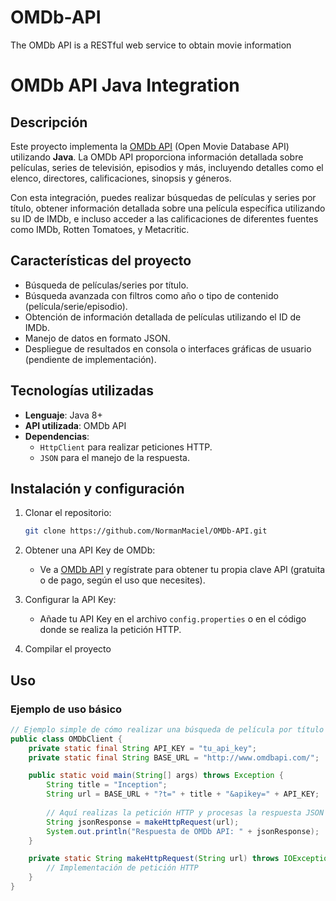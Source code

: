 # OMDb-API
The OMDb API is a RESTful web service to obtain movie information


# OMDb API Java Integration

## Descripción

Este proyecto implementa la [OMDb API](http://www.omdbapi.com/) (Open Movie Database API) utilizando **Java**. La OMDb API proporciona información detallada sobre películas, series de televisión, episodios y más, incluyendo detalles como el elenco, directores, calificaciones, sinopsis y géneros.

Con esta integración, puedes realizar búsquedas de películas y series por título, obtener información detallada sobre una película específica utilizando su ID de IMDb, e incluso acceder a las calificaciones de diferentes fuentes como IMDb, Rotten Tomatoes, y Metacritic.

## Características del proyecto

- Búsqueda de películas/series por título.
- Búsqueda avanzada con filtros como año o tipo de contenido (película/serie/episodio).
- Obtención de información detallada de películas utilizando el ID de IMDb.
- Manejo de datos en formato JSON.
- Despliegue de resultados en consola o interfaces gráficas de usuario (pendiente de implementación).

## Tecnologías utilizadas

- **Lenguaje**: Java 8+
- **API utilizada**: OMDb API
- **Dependencias**:
  - `HttpClient` para realizar peticiones HTTP.
  - `JSON` para el manejo de la respuesta.

## Instalación y configuración

1. Clonar el repositorio:

    ```bash
    git clone https://github.com/NormanMaciel/OMDb-API.git
    ```

2. Obtener una API Key de OMDb:

    - Ve a [OMDb API](http://www.omdbapi.com/apikey.aspx) y regístrate para obtener tu propia clave API (gratuita o de pago, según el uso que necesites).

3. Configurar la API Key:

    - Añade tu API Key en el archivo `config.properties` o en el código donde se realiza la petición HTTP.

4. Compilar el proyecto

## Uso

### Ejemplo de uso básico

```java
// Ejemplo simple de cómo realizar una búsqueda de película por título
public class OMDbClient {
    private static final String API_KEY = "tu_api_key";
    private static final String BASE_URL = "http://www.omdbapi.com/";

    public static void main(String[] args) throws Exception {
        String title = "Inception";
        String url = BASE_URL + "?t=" + title + "&apikey=" + API_KEY;
        
        // Aquí realizas la petición HTTP y procesas la respuesta JSON
        String jsonResponse = makeHttpRequest(url);
        System.out.println("Respuesta de OMDb API: " + jsonResponse);
    }

    private static String makeHttpRequest(String url) throws IOException {
        // Implementación de petición HTTP
    }
}
